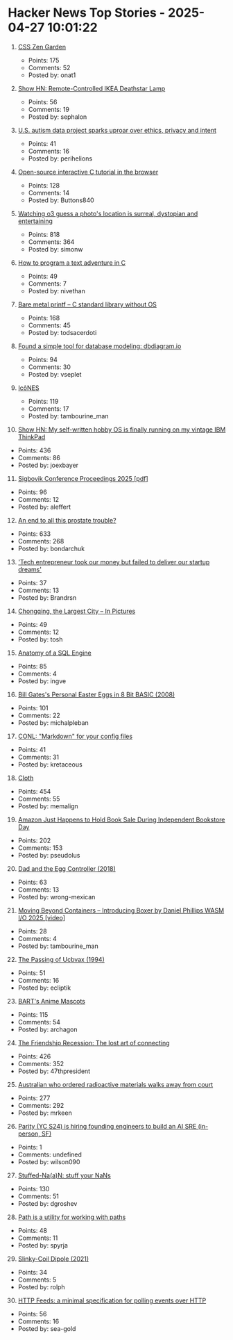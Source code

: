 # Hacker News Top Stories - 2025-04-27 10:01:22

1. [CSS Zen Garden](https://csszengarden.com/)
   - Points: 175
   - Comments: 52
   - Posted by: onat1

2. [Show HN: Remote-Controlled IKEA Deathstar Lamp](https://gitlab.com/sephalon/deathstar_lamp)
   - Points: 56
   - Comments: 19
   - Posted by: sephalon

3. [U.S. autism data project sparks uproar over ethics, privacy and intent](https://www.washingtonpost.com/health/2025/04/25/autism-registry-privacy-rfk-research/)
   - Points: 41
   - Comments: 16
   - Posted by: perihelions

4. [Open-source interactive C tutorial in the browser](https://www.learn-c.org/)
   - Points: 128
   - Comments: 14
   - Posted by: Buttons840

5. [Watching o3 guess a photo's location is surreal, dystopian and entertaining](https://simonwillison.net/2025/Apr/26/o3-photo-locations/)
   - Points: 818
   - Comments: 364
   - Posted by: simonw

6. [How to program a text adventure in C](https://helderman.github.io/htpataic/htpataic01.html)
   - Points: 49
   - Comments: 7
   - Posted by: nivethan

7. [Bare metal printf – C standard library without OS](https://popovicu.com/posts/bare-metal-printf/)
   - Points: 168
   - Comments: 45
   - Posted by: todsacerdoti

8. [Found a simple tool for database modeling: dbdiagram.io](https://dbdiagram.io)
   - Points: 94
   - Comments: 30
   - Posted by: vseplet

9. [IcôNES](https://icones.js.org/)
   - Points: 119
   - Comments: 17
   - Posted by: tambourine_man

10. [Show HN: My self-written hobby OS is finally running on my vintage IBM ThinkPad](https://github.com/joexbayer/RetrOS-32)
   - Points: 436
   - Comments: 86
   - Posted by: joexbayer

11. [Sigbovik Conference Proceedings 2025 [pdf]](https://sigbovik.org/2025/proceedings.pdf)
   - Points: 96
   - Comments: 12
   - Posted by: aleffert

12. [An end to all this prostate trouble?](https://yarchive.net/blog/prostate/)
   - Points: 633
   - Comments: 268
   - Posted by: bondarchuk

13. ['Tech entrepreneur took our money but failed to deliver our startup dreams'](https://www.bbc.co.uk/news/articles/cwy6nky0x89o)
   - Points: 37
   - Comments: 13
   - Posted by: Brandrsn

14. [Chongqing, the Largest City – In Pictures](https://www.theguardian.com/world/gallery/2025/apr/27/chongqing-the-worlds-largest-city-in-pictures)
   - Points: 49
   - Comments: 12
   - Posted by: tosh

15. [Anatomy of a SQL Engine](https://www.dolthub.com/blog/2025-04-25-sql-engine-anatomy/)
   - Points: 85
   - Comments: 4
   - Posted by: ingve

16. [Bill Gates's Personal Easter Eggs in 8 Bit BASIC (2008)](https://www.pagetable.com/?p=43)
   - Points: 101
   - Comments: 22
   - Posted by: michalpleban

17. [CONL: "Markdown" for your config files](https://cirw.in/blog/conl)
   - Points: 41
   - Comments: 31
   - Posted by: kretaceous

18. [Cloth](https://www.cloudofoz.com/verlet-test/)
   - Points: 454
   - Comments: 55
   - Posted by: memalign

19. [Amazon Just Happens to Hold Book Sale During Independent Bookstore Day](https://gizmodo.com/amazon-just-happens-to-hold-book-sale-during-independent-bookstore-day-2000594958)
   - Points: 202
   - Comments: 153
   - Posted by: pseudolus

20. [Dad and the Egg Controller (2018)](https://www.pentadact.com/2018-12-18-dad-and-the-egg-controller/)
   - Points: 63
   - Comments: 13
   - Posted by: wrong-mexican

21. [Moving Beyond Containers – Introducing Boxer by Daniel Phillips WASM I/O 2025 [video]](https://www.youtube.com/watch?v=rHOwhkHv21U)
   - Points: 28
   - Comments: 4
   - Posted by: tambourine_man

22. [The Passing of Ucbvax (1994)](http://ucbvax.berkeley.edu/passing-of-ucbvax.txt)
   - Points: 51
   - Comments: 16
   - Posted by: ecliptik

23. [BART's Anime Mascots](https://www.bart.gov/news/fun/anime)
   - Points: 115
   - Comments: 54
   - Posted by: archagon

24. [The Friendship Recession: The lost art of connecting](https://www.happiness.hks.harvard.edu/february-2025-issue/the-friendship-recession-the-lost-art-of-connecting)
   - Points: 426
   - Comments: 352
   - Posted by: 47thpresident

25. [Australian who ordered radioactive materials walks away from court](https://www.chemistryworld.com/news/australian-who-ordered-radioactive-materials-over-the-internet-walks-away-from-court/4021306.article)
   - Points: 277
   - Comments: 292
   - Posted by: mrkeen

26. [Parity (YC S24) is hiring founding engineers to build an AI SRE (in-person, SF)](https://www.ycombinator.com/companies/parity/jobs)
   - Points: 1
   - Comments: undefined
   - Posted by: wilson090

27. [Stuffed-Na(a)N: stuff your NaNs](https://github.com/si14/stuffed-naan-js)
   - Points: 130
   - Comments: 51
   - Posted by: dgroshev

28. [Path is a utility for working with paths](https://gitlab.com/SpyrjaGaldr/path)
   - Points: 48
   - Comments: 11
   - Posted by: spyrja

29. [Slinky-Coil Dipole (2021)](https://nonstopsystems.com/radio/frank_radio_antenna.htm)
   - Points: 34
   - Comments: 5
   - Posted by: rolph

30. [HTTP Feeds: a minimal specification for polling events over HTTP](https://www.http-feeds.org/)
   - Points: 56
   - Comments: 16
   - Posted by: sea-gold

